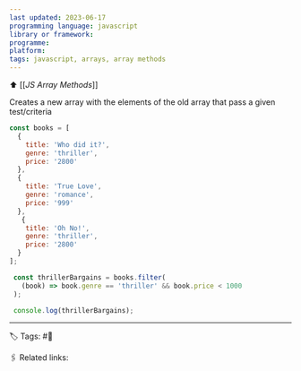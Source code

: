 ```yaml
---
last updated: 2023-06-17
programming language: javascript
library or framework:
programme:
platform:
tags: javascript, arrays, array methods
---
```

⬆ [[_JS Array Methods_]]

Creates a new array with the elements of the old array that pass a given test/criteria

```javascript
const books = [
  {
    title: 'Who did it?',
    genre: 'thriller',
    price: '2800'
  },
  { 
    title: 'True Love',
    genre: 'romance',
    price: '999'
  },
   { 
    title: 'Oh No!',
    genre: 'thriller',
    price: '2800'
  }
];

 const thrillerBargains = books.filter(
   (book) => book.genre == 'thriller' && book.price < 1000
 );

 console.log(thrillerBargains);
```

---
🏷 Tags: #🌱

🖇 Related links:

